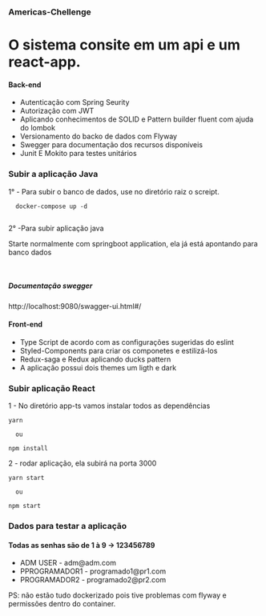 ### Americas-Chellenge

<h1>O sistema consite em um api e um react-app.</h1>

<h4>Back-end </h4>

<ul>
  <li>Autenticação com Spring Seurity </li>
  <li>Autorização com JWT </li>
  <li>Aplicando conhecimentos de SOLID e Pattern builder fluent  com ajuda do lombok </li>
   <li>Versionamento do backo de dados com Flyway </li>
   <li>Swegger para documentação dos recursos disponíveis </li>
  <li>Junit E Mokito para testes unitários </li>
</ul>

### Subir a aplicação Java </br>

<p>1° - Para subir o banco de dados, use no diretório raiz o screipt. </p>


``````
  docker-compose up -d
  

``````

2° -Para subir aplicação java </br>
 <p> Starte normalmente com springboot application, ela já está apontando para banco dados </br>
</p></br>

<h5> Documentação swegger </h5>
<p>http://localhost:9080/swagger-ui.html#/</p>
  
<h4> Front-end </h4>
 
 <ul>
  <li>Type Script de acordo com as configurações sugeridas do eslint </li>
  <li>Styled-Components para criar os componetes e estilizá-los</li>
  <li>Redux-saga e Redux aplicando ducks pattern </li>
  <li>A aplicação possui dois themes um ligth e dark </li>
</ul>



### Subir aplicação React </br>


1 - No diretório app-ts vamos instalar todos as dependências

``````
yarn 

  ou 
  
npm install
``````

2 - rodar aplicação, ela subirá na porta 3000
``````
yarn start 

  ou 

npm start
``````


<h3> Dados para testar a aplicação </h3>

<h4> Todas as senhas são de 1 à 9 -> 123456789 </h4>
 
 <ul>
  <li> ADM USER - adm@adm.com </li>
  <li>PPROGRAMADOR1 - programado1@pr1.com</li>
  <li>PROGRAMADOR2 - programado2@pr2.com </li>
</ul>


  PS: não estão tudo dockerizado pois tive problemas com flyway e permissões dentro do container. </br>
